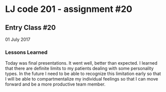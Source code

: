 # LJ code 201 - assignment #20

## Entry Class #20


01 July 2017 

### Lessons Learned
Today was final presentations.  It went well, better than expected. I learned that there are definite limits to my patients dealing with some personality types.  In the future I need to be able to recognize this limitation early so that I will be able to compartmentalize my individual feelings so that I can move forward and be a more productive team member. 